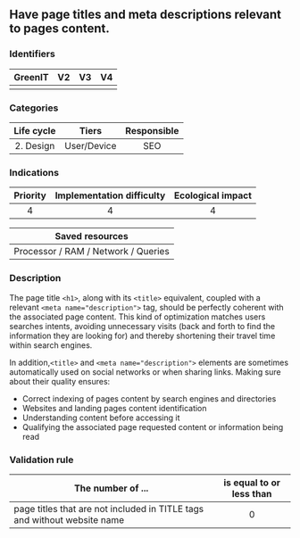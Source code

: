 ## Have page titles and meta descriptions relevant to pages content.


### Identifiers

| GreenIT | V2  | V3  |  V4  |
|:-------:|:---:|:---:|:----:|
|         |     |     |      |

### Categories

| Life cycle |    Tiers    | Responsible |
|:----------:|:-----------:|:-----------:|
| 2. Design  | User/Device |     SEO     |

### Indications

|      Priority      | Implementation difficulty | Ecological impact |
|:------------------:|:-------------------------:|:-----------------:|
|         4          |             4             |         4         |

|                      Saved resources                      |
|:---------------------------------------------------------:|
|            Processor / RAM / Network / Queries            |

### Description

The page title `<h1>`, along with its `<title>` equivalent, coupled with a relevant `<meta name="description">` tag, should be perfectly coherent with the associated page content. This kind of optimization matches users searches intents, avoiding unnecessary visits (back and forth to find the information they are looking for) and thereby shortening their travel time within search engines.

In addition,`<title>` and `<meta name="description">` elements are sometimes automatically used on social networks or when sharing links. Making sure about their quality ensures:

- Correct indexing of pages content by search engines and directories
- Websites and landing pages content identification
- Understanding content before accessing it
- Qualifying the associated page requested content or information being read

### Validation rule

| The number of ...                                                        | is equal to or less than |  
|--------------------------------------------------------------------------|:------------------------:|
| page titles that are not included in TITLE tags and without website name |            0             |
